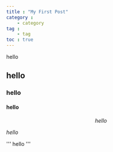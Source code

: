 ```yaml
---
title : "My First Post" 
category : 
    - category
tag :
    - tag
toc : true
---
```


hello

## hello

### hello

#### hello

$$hello$$

$hello$

'''
hello
'''